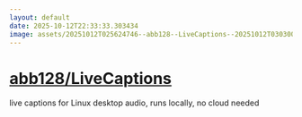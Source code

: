 ```yaml
---
layout: default
date: 2025-10-12T22:33:33.303434
image: assets/20251012T025624746--abb128--LiveCaptions--20251012T030300690--cropped.png
---
```


# [abb128/LiveCaptions](https://github.com/abb128/LiveCaptions)

live captions for Linux desktop audio, runs locally, no cloud needed
